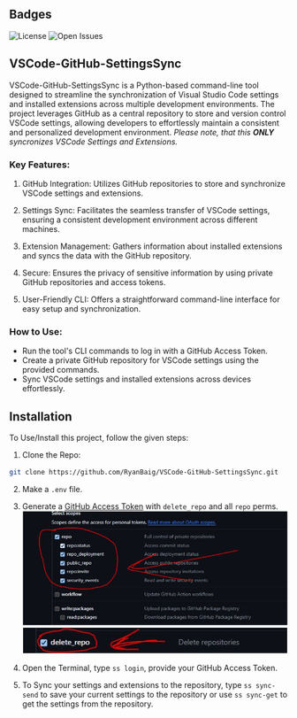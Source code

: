 
## Badges

![License](https://badgers.space/github/license/RyanBaig/VSCode-GitHub-SettingsSync/) ![Open Issues](https://badgers.space/github/open-issues/RyanBaig/VSCode-GitHub-SettingsSync)
## VSCode-GitHub-SettingsSync 

VSCode-GitHub-SettingsSync is a Python-based command-line tool designed to streamline the synchronization of Visual Studio Code settings and installed extensions across multiple development environments. The project leverages GitHub as a central repository to store and version control VSCode settings, allowing developers to effortlessly maintain a consistent and personalized development environment.
*Please note, that this **ONLY** syncronizes VSCode Settings and Extensions.* 

### Key Features:


1. GitHub Integration: Utilizes GitHub repositories to store and synchronize VSCode settings and extensions.

2. Settings Sync: Facilitates the seamless transfer of VSCode settings, ensuring a consistent development environment across different machines.

3. Extension Management: Gathers information about installed extensions and syncs the data with the GitHub repository.

4. Secure: Ensures the privacy of sensitive information by using private GitHub repositories and access tokens.

5. User-Friendly CLI: Offers a straightforward command-line interface for easy setup and synchronization.

### How to Use:

- Run the tool's CLI commands to log in with a GitHub Access Token.
- Create a private GitHub repository for VSCode settings using the provided commands.
- Sync VSCode settings and installed extensions across devices effortlessly.

## Installation

To Use/Install this project, follow the given steps:

1. Clone the Repo:
```bash
git clone https://github.com/RyanBaig/VSCode-GitHub-SettingsSync.git
```

2. Make a `.env` file.

3. Generate a [GitHub Access Token](https://github.com/settings/tokens) with `delete_repo` and all `repo` perms.
![Token Perms IMG 1](./screenshots/token-perms1.JPG)
![Token Perms IMG 2](./screenshots/token-perms2.JPG)

4. Open the Terminal, type `ss login`, provide your GitHub Access Token.

5. To Sync your settings and extensions to the repository, type `ss sync-send` to save your current settings to the repository or use `ss sync-get` to get the settings from the repository.
    